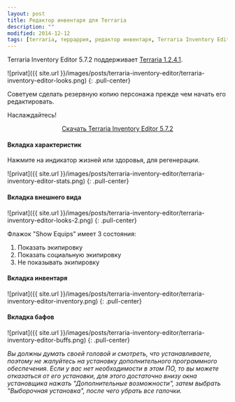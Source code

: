 ```yaml
---
layout: post
title: Редактор инвентаря для Terraria
description: ""
modified: 2014-12-12
tags: [terraria, терраррия, редактор инвентаря, Terraria Inventory Editor]
---
```


Terraria Inventory Editor 5.7.2 поддерживает [Terraria 1.2.4.1](https://fun.terraz.ru/skachat-terraria/).

![privat]({{ site.url }}/images/posts/terraria-inventory-editor/terraria-inventory-editor-looks.png)
{: .pull-center}

Советуем сделать резервную копию персонажа прежде чем начать его редактировать.

Наслаждайтесь!
<!-- more -->

<div align="center"><a href="http://files.terraria-z.ru/?file=YTo2OntzOjc6InNpdGVfaWQiO3M6MzoiNjM4IjtzOjg6ImZpbGVfdXJsIjtzOjQyOiJodHRwOi8vaS50ZXJyYXoucnUvVGVycmFyaWFJbnZFZGl0LjU3Mi56aXAiO3M6OToiZmlsZV9uYW1lIjtzOjIzOiJUZXJyYXJpYUludkVkaXQuNTcyLnppcCI7czo5OiJmaWxlX3R5cGUiO3M6NzoiYXJjaGl2ZSI7czo5OiJmaWxlX3NpemUiO3M6NzoiNjU0NjI5MSI7czo2OiJyYW5kb20iO2k6NTA5MTg1ODMwO30%2C" class="btn btn-success" rel="nofollow" target="_blank">Скачать Terraria Inventory Editor 5.7.2</a></div>

#### Вкладка характеристик

Нажмите на индикатор жизней или здоровья, для регенерации.

![privat]({{ site.url }}/images/posts/terraria-inventory-editor/terraria-inventory-editor-stats.png)
{: .pull-center}

#### Вкладка внешнего вида

![privat]({{ site.url }}/images/posts/terraria-inventory-editor/terraria-inventory-editor-looks-2.png)
{: .pull-center}

Флажок "Show Equips" имеет 3 состояния:

1. Показать экипировку
2. Показать социальную экипировку
3. Не показывать экипировку

#### Вкладка инвентаря

![privat]({{ site.url }}/images/posts/terraria-inventory-editor/terraria-inventory-editor-inventory.png)
{: .pull-center}

#### Вкладка бафов

![privat]({{ site.url }}/images/posts/terraria-inventory-editor/terraria-inventory-editor-buffs.png)
{: .pull-center}

*Вы должны думать своей головой и смотреть, что устанавливаете, поэтому не жалуйтесь на установку дополнительного программного обеспечения. Если у вас нет необходимости в этом ПО, то вы можете отказаться от его установки, для этого достаточно внизу окна установщика нажать "Дополнительные возможности", затем выбрать "Выборочная установка", после чего убрать все галочки.*

